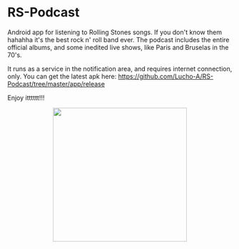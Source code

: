 # RS-Podcast

Android app for listening to Rolling Stones songs. If you don't know them hahahha it's the best rock n' roll band ever. The podcast includes the entire official albums, and some inedited live shows, like Paris and Bruselas in the 70's.

It runs as a service in the notification area, and requires internet connection, only. You can get the latest apk here: https://github.com/Lucho-A/RS-Podcast/tree/master/app/release

Enjoy itttttt!!!

<p align="center">
<img height="300" src="https://user-images.githubusercontent.com/40904281/192660100-2e176bbc-e63b-45cf-b309-38559457fcec.png">
</p>

<p align="center">
</p>
